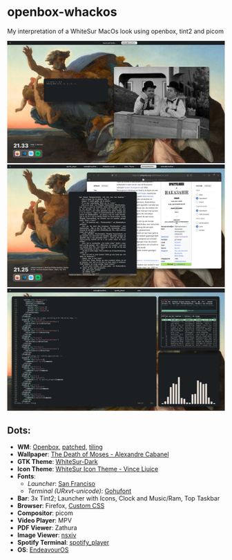 # openbox-whackos
My interpretation of a WhiteSur MacOs look using openbox, tint2 and picom

![Showing of the Terminal and playing some Stalio and Olio](https://github.com/StefanRae/openbox-whackos/blob/main/0.png?raw=true)
![Pretending to read](https://github.com/StefanRae/openbox-whackos/blob/main/1.png?raw=true)
![Showing of the Tiling features with zentile](https://github.com/StefanRae/openbox-whackos/blob/main/2.png?raw=true)

## Dots:

+ **WM**: [Openbox](https://github.com/danakj/openbox), [patched](https://github.com/patrikrog/openbox-patches), [tiling](https://github.com/blrsn/zentile)
+ **Wallpaper**: [The Death of Moses - Alexandre Cabanel](https://wallhaven.cc/w/eo18wo)
+ **GTK Theme**: [WhiteSur-Dark](https://www.gnome-look.org/p/1403328)
+ **Icon Theme**: [WhiteSur Icon Theme - Vince Liuice](https://www.pling.com/p/1405756)
+ **Fonts**:
	+ *Launcher*: [San Franciso](https://developer.apple.com/fonts/)
	+ *Terminal (URxvt-unicode)*: [Gohufont](https://github.com/hchargois/gohufont)
+ **Bar**: 3x Tint2; Launcher with Icons, Clock and Music/Ram, Top Taskbar
+ **Browser**: Firefox, [Custom CSS](https://github.com/vinceliuice/WhiteSur-gtk-theme/tree/master/src/other/firefox)
+ **Compositor**: picom
+ **Video Player**: MPV
+ **PDF Viewer**: Zathura
+ **Image Viewer**: [nsxiv](https://github.com/nsxiv/nsxiv)
+ **Spotify Terminal**: [spotify_player](https://github.com/aome510/spotify_player)
+ **OS**: [EndeavourOS](https://endeavouros.com/)
